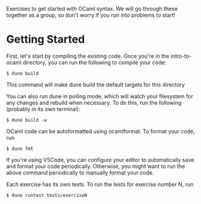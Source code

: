 Exercises to get started with OCaml syntax. We will go through these together as a group,
so don't worry if you run into problems to start!

# Getting Started

First, let's start by compiling the existing code. Once you're in the
intro-to-ocaml directory, you can run the following to compile your code:

` $ dune build `

This command will make dune build the default targets for this directory

You can also run dune in polling mode, which will watch your
filesystem for any changes and rebuild when necessary. To do this, run
the following (probably in its own terminal):

` $ dune build -w `

OCaml code can be autoformatted using ocamlformat. To format your code, run

` $ dune fmt `

If you're using VSCode, you can configure your editor to automatically save and
format your code periodically. Otherwise, you might want to run the above command
periodically to manually format your code.

Each exercise has its own tests. To run the tests for exercise number N, run

` $ dune runtest tests/exerciseN `

